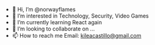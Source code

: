 - 👋 Hi, I’m @norwayflames
- 👀 I’m interested in Technology, Security, Video Games
- 🌱 I’m currently learning React again
- 💞️ I’m looking to collaborate on ...
- 📫 How to reach me Email: kileacastillo@gmail.com

<!---
norwayflames/norwayflames is a ✨ special ✨ repository because its `README.md` (this file) appears on your GitHub profile.
You can click the Preview link to take a look at your changes.
--->
